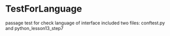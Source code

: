 # TestForLanguage
passage test for check language of interface
included two files: conftest.py and python_lesson13_step7
